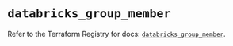 # `databricks_group_member`

Refer to the Terraform Registry for docs: [`databricks_group_member`](https://registry.terraform.io/providers/databricks/databricks/1.48.0/docs/resources/group_member).
